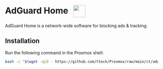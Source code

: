 # AdGuard Home <img src="/adguard-icon.png" width="40" height="40" style="display:inline-block; vertical-align: middle; margin-left:10px;">

AdGuard Home is a network-wide software for blocking ads & tracking.

## Installation

Run the following command in the Proxmox shell:
```bash
bash -c "$(wget -qLO - https://github.com/tteck/Proxmox/raw/main/ct/adguard.sh)"
```


